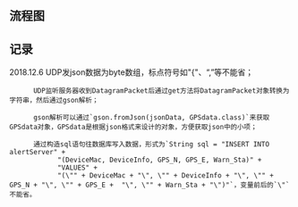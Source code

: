 ## 流程图

## 记录
2018.12.6 UDP发json数据为byte数组，标点符号如"{"、“,”等不能省；

          UDP监听服务器收到DatagramPacket后通过get方法将DatagramPacket对象转换为字符串，然后通过gson解析；
          
          gson解析可以通过`gson.fromJson(jsonData, GPSdata.class)`来获取GPSdata对象，GPSdata是根据json格式来设计的对象，方便获取json中的小项；
          
          通过构造sql语句往数据库写入数据，形式为`String sql = "INSERT INTO alertServer" +
                "(DeviceMac, DeviceInfo, GPS_N, GPS_E, Warn_Sta)" +
                "VALUES" +
                "(\"" + DeviceMac + "\", \"" + DeviceInfo + "\", \"" + GPS_N + "\", \"" + GPS_E +  "\", \"" + Warn_Sta + "\")"`，变量前后的`\"`不能省。
